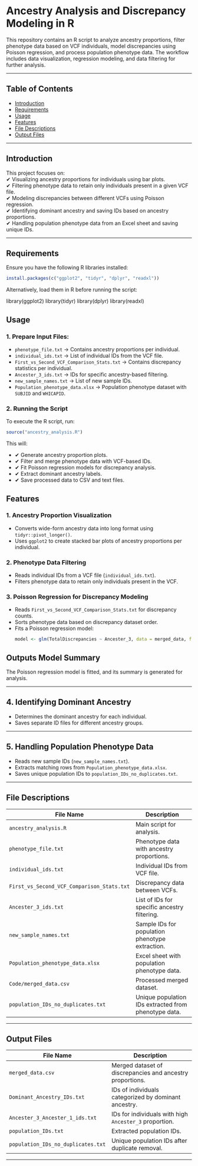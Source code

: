 # **Ancestry Analysis and Discrepancy Modeling in R**  

This repository contains an R script to analyze ancestry proportions, filter phenotype data based on VCF individuals, model discrepancies using Poisson regression, and process population phenotype data. The workflow includes data visualization, regression modeling, and data filtering for further analysis.  

---

## **Table of Contents**  
- [Introduction](#introduction)  
- [Requirements](#requirements)  
- [Usage](#usage)  
- [Features](#features)  
- [File Descriptions](#file-descriptions)  
- [Output Files](#output-files)  

---

## **Introduction**  
This project focuses on:  
✔ Visualizing ancestry proportions for individuals using bar plots.  
✔ Filtering phenotype data to retain only individuals present in a given VCF file.  
✔ Modeling discrepancies between different VCFs using Poisson regression.  
✔ Identifying dominant ancestry and saving IDs based on ancestry proportions.  
✔ Handling population phenotype data from an Excel sheet and saving unique IDs.  

---

## **Requirements**  
Ensure you have the following R libraries installed:  
```r
install.packages(c("ggplot2", "tidyr", "dplyr", "readxl"))
```

Alternatively, load them in R before running the script:

library(ggplot2)
library(tidyr)
library(dplyr)
library(readxl)

## **Usage**  

### **1. Prepare Input Files:**  
- `phenotype_file.txt` → Contains ancestry proportions per individual.  
- `individual_ids.txt` → List of individual IDs from the VCF file.  
- `First_vs_Second_VCF_Comparison_Stats.txt` → Contains discrepancy statistics per individual.  
- `Ancester_3_ids.txt` → IDs for specific ancestry-based filtering.  
- `new_sample_names.txt` → List of new sample IDs.  
- `Population_phenotype_data.xlsx` → Population phenotype dataset with `SUBJID` and `WHICAPID`.

### **2. Running the Script**  
To execute the R script, run:  
```r
source("ancestry_analysis.R")
```

This will:  
- ✔ Generate ancestry proportion plots.  
- ✔ Filter and merge phenotype data with VCF-based IDs.  
- ✔ Fit Poisson regression models for discrepancy analysis.  
- ✔ Extract dominant ancestry labels.  
- ✔ Save processed data to CSV and text files.  


## **Features**  

### **1. Ancestry Proportion Visualization**  
- Converts wide-form ancestry data into long format using `tidyr::pivot_longer()`.  
- Uses `ggplot2` to create stacked bar plots of ancestry proportions per individual.  

### **2. Phenotype Data Filtering**  
- Reads individual IDs from a VCF file (`individual_ids.txt`).  
- Filters phenotype data to retain only individuals present in the VCF.  

### **3. Poisson Regression for Discrepancy Modeling**  
- Reads `First_vs_Second_VCF_Comparison_Stats.txt` for discrepancy counts.  
- Sorts phenotype data based on discrepancy dataset order.  
- Fits a Poisson regression model:  
  ```r
  model <- glm(TotalDiscrepancies ~ Ancester_3, data = merged_data, family = poisson(link = "log"))
  ```

## **Outputs Model Summary**  
The Poisson regression model is fitted, and its summary is generated for analysis.

---

## **4. Identifying Dominant Ancestry**  
- Determines the dominant ancestry for each individual.  
- Saves separate ID files for different ancestry groups.  

---

## **5. Handling Population Phenotype Data**  
- Reads new sample IDs (`new_sample_names.txt`).  
- Extracts matching rows from `Population_phenotype_data.xlsx`.  
- Saves unique population IDs to `population_IDs_no_duplicates.txt`.  

---

## **File Descriptions**  

| File Name | Description |
|-----------|------------|
| `ancestry_analysis.R` | Main script for analysis. |
| `phenotype_file.txt` | Phenotype data with ancestry proportions. |
| `individual_ids.txt` | Individual IDs from VCF file. |
| `First_vs_Second_VCF_Comparison_Stats.txt` | Discrepancy data between VCFs. |
| `Ancester_3_ids.txt` | List of IDs for specific ancestry filtering. |
| `new_sample_names.txt` | Sample IDs for population phenotype extraction. |
| `Population_phenotype_data.xlsx` | Excel sheet with population phenotype data. |
| `Code/merged_data.csv` | Processed merged dataset. |
| `population_IDs_no_duplicates.txt` | Unique population IDs extracted from phenotype data. |

---

## **Output Files**  

| File Name | Description |
|-----------|------------|
| `merged_data.csv` | Merged dataset of discrepancies and ancestry proportions. |
| `Dominant_Ancestry_IDs.txt` | IDs of individuals categorized by dominant ancestry. |
| `Ancester_3_Ancester_1_ids.txt` | IDs for individuals with high `Ancester_3` proportion. |
| `population_IDs.txt` | Extracted population IDs. |
| `population_IDs_no_duplicates.txt` | Unique population IDs after duplicate removal. |

---

